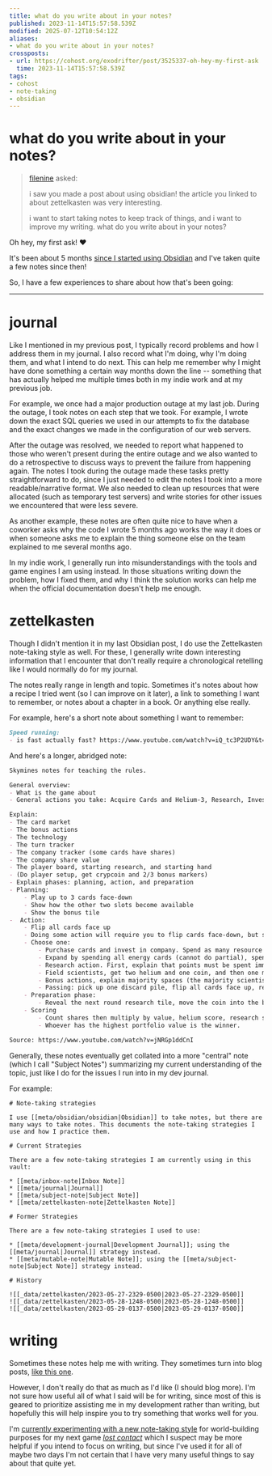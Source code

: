 ```yaml
---
title: what do you write about in your notes?
published: 2023-11-14T15:57:58.539Z
modified: 2025-07-12T10:54:12Z
aliases:
- what do you write about in your notes?
crossposts:
- url: https://cohost.org/exodrifter/post/3525337-oh-hey-my-first-ask
  time: 2023-11-14T15:57:58.539Z
tags:
- cohost
- note-taking
- obsidian
---
```


# what do you write about in your notes?

> [filenine](https://cohost.org/filenine) asked:
>
> i saw you made a post about using obsidian! the article you linked to about zettelkasten was very interesting.
>
> i want to start taking notes to keep track of things, and i want to improve my writing. what do you write about in your notes?

Oh hey, my first ask! ❤️

It's been about 5 months [since I started using Obsidian](20230523215120.md) and I've taken quite a few notes since then!

So, I have a few experiences to share about how that's been going:

---

# journal

Like I mentioned in my previous post, I typically record problems and how I address them in my journal. I also record what I'm doing, why I'm doing them, and what I intend to do next. This can help me remember why I might have done something a certain way months down the line -- something that has actually helped me multiple times both in my indie work and at my previous job.

For example, we once had a major production outage at my last job. During the outage, I took notes on each step that we took. For example, I wrote down the exact SQL queries we used in our attempts to fix the database and the exact changes we made in the configuration of our web servers.

After the outage was resolved, we needed to report what happened to those who weren't present during the entire outage and we also wanted to do a retrospective to discuss ways to prevent the failure from happening again. The notes I took during the outage made these tasks pretty straightforward to do, since I just needed to edit the notes I took into a more readable/narrative format. We also needed to clean up resources that were allocated (such as temporary test servers) and write stories for other issues we encountered that were less severe.

As another example, these notes are often quite nice to have when a coworker asks why the code I wrote 5 months ago works the way it does or when someone asks me to explain the thing someone else on the team explained to me several months ago.

In my indie work, I generally run into misunderstandings with the tools and game engines I am using instead. In those situations writing down the problem, how I fixed them, and why I think the solution works can help me when the official documentation doesn't help me enough.

# zettelkasten

Though I didn't mention it in my last Obsidian post, I do use the Zettelkasten note-taking style as well. For these, I generally write down interesting information that I encounter that don't really require a chronological retelling like I would normally do for my journal.

The notes really range in length and topic. Sometimes it's notes about how a recipe I tried went (so I can improve on it later), a link to something I want to remember, or notes about a chapter in a book. Or anything else really.

For example, here's a short note about something I want to remember:
```md
Speed running:
- is fast actually fast? https://www.youtube.com/watch?v=iQ_tc3P2UDY&t=846s
```

And here's a longer, abridged note:
```md
Skymines notes for teaching the rules.

General overview:
- What is the game about
- General actions you take: Acquire Cards and Helium-3, Research, Invest in Companies

Explain:
- The card market
- The bonus actions
- The technology
- The turn tracker
- The company tracker (some cards have shares)
- The company share value
- The player board, starting research, and starting hand
- (Do player setup, get crypcoin and 2/3 bonus markers)
- Explain phases: planning, action, and preparation
- Planning:
	- Play up to 3 cards face-down
	- Show how the other two slots become available
	- Show the bonus tile
-  Action:
	- Flip all cards face up
	- Doing some action will require you to flip cards face-down, but some actions will only count cards that are face-up. So you will want to think about the order of the actions you want to take.
	- Choose one:
		- Purchase cards and invest in company. Spend as many resource cards of one type as you'd like (can do partial), optionally buy one card, then spend the rest on any company tracks (you can split). Explain the company bonuses, how you count how much stock you have, and passive benefits don't stack
		- Expand by spending all energy cards (cannot do partial), spend energy to cross lines or encroach on existing outposts, get benefits of spaces, then lay down the outposts. Explain the share price spots that cannot be covered.
		- Research action. First, explain that points must be spent immediately and that points gotten at the same time through expansion are considered to be received simultaneously. You get Crypcoin for the left-most spaces. Show where the tiles go, A cannot go in A spaces. Any points you can't or don't want to spend can be converted to crypcoin. Three steps for the action: You can spend two coins to flip a tile face-down so that it has no requirements or rewards. Move the upload marker. Get two tech points. Get rewards of the tile you stop at. The scientist you're using does not count for the tile requirement. The round marker technologies cost money and give additional victory points at the end of the game.
		- Field scientists, get two helium and one coin, and then one more for every two helium buildings for that company. The freelancer gives two helium and one more for every other field scientist.
		- Bonus actions, explain majority spaces (the majority scientist tile counts both research and field scientists), then the ones you pay money for, then the ones that get you bonus tiles. Explain how the bonus +1 resource tile works
		- Passing: pick up one discard pile, flip all cards face up, rearrange them, then move each card into the corresponding discard pile.
	- Preparation phase:
		- Reveal the next round research tile, move the coin into the bonus spot, return bonus tile and redistribute them as necessary, collect bonus markers, refresh card market.
	- Scoring
		- Count shares then multiply by value, helium score, research score (don't forget bonus points from research tiles).
		- Whoever has the highest portfolio value is the winner.

Source: https://www.youtube.com/watch?v=jNRGp1ddCnI
```

Generally, these notes eventually get collated into a more "central" note (which I call "Subject Notes") summarizing my current understanding of the topic, just like I do for the issues I run into in my dev journal.

For example:
```
# Note-taking strategies

I use [[meta/obsidian/obsidian|Obsidian]] to take notes, but there are many ways to take notes. This documents the note-taking strategies I use and how I practice them.

# Current Strategies

There are a few note-taking strategies I am currently using in this vault:

* [[meta/inbox-note|Inbox Note]]
* [[meta/journal|Journal]]
* [[meta/subject-note|Subject Note]]
* [[meta/zettelkasten-note|Zettelkasten Note]]

# Former Strategies

There are a few note-taking strategies I used to use:

* [[meta/development-journal|Development Journal]]; using the [[meta/journal|Journal]] strategy instead.
* [[meta/mutable-note|Mutable Note]]; using the [[meta/subject-note|Subject Note]] strategy instead.

# History

![[_data/zettelkasten/2023-05-27-2329-0500|2023-05-27-2329-0500]]
![[_data/zettelkasten/2023-05-28-1248-0500|2023-05-28-1248-0500]]
![[_data/zettelkasten/2023-05-29-0137-0500|2023-05-29-0137-0500]]
```

# writing

Sometimes these notes help me with writing. They sometimes turn into blog posts, [like this one](20230813205551.md).

However, I don't really do that as much as I'd like (I should blog more). I'm not sure how useful all of what I said will be for writing, since most of this is geared to prioritize assisting me in my development rather than writing, but hopefully this will help inspire you to try something that works well for you.

I'm [currently experimenting with a new note-taking style](20231126234609.md) for world-building purposes for my next game _[lost contact](../press-kits/no-signal/index.md)_ which I suspect may be more helpful if you intend to focus on writing, but since I've used it for all of maybe two days I'm not certain that I have very many useful things to say about that quite yet.
